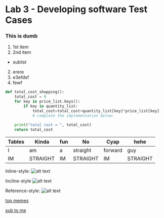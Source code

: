 # __Lab 3 - Developing software Test Cases__
### **This is dumb**
1. 1st item
2. 2nd item
* sublist
2. erere
5. e3efdsf
4. fewf 
```python
def total_cost_shopping():
    total_cost = 0
    for key in price_list.keys():
        if key in quantity_list:
            total_cost=total_cost+quantity_list[key]*price_list[key]
            # complete the implementation below:

    print("total cost = ", total_cost)
    return total_cost
```
|Tables |Kinda |fun | No| Cyap|hehe|
|-------|------|----|---|-----|----|
|I|am|a|straight|forward|guy|
|IM|STRAIGHT|IM|STRAIGHT|IM|STRAIGHT|


Inline-style: 
![alt text](https://i.kym-cdn.com/entries/icons/original/000/046/701/Screenshot_(308).png "Logo Title Text 1")

Incline-style
![alt text](https://static.wikia.nocookie.net/ac299735-c389-4db6-986f-5a83a48c06dd "Logo Title Text 1")

Reference-style: 
![alt text][logo]

[logo]: https://media1.tenor.com/m/Pw1fmWcVxNkAAAAC/nah-id-win-gojo.gif
 "Logo Title Text 2"

 [top memes](https://youtu.be/xvFZjo5PgG0?si=biWA0wLjZzs1SZRl "Youtube top 10 best memes")

 [sub to me](https://www.youtube.com/@lightningpro1256/videos "subscribe to my youtube channel")
